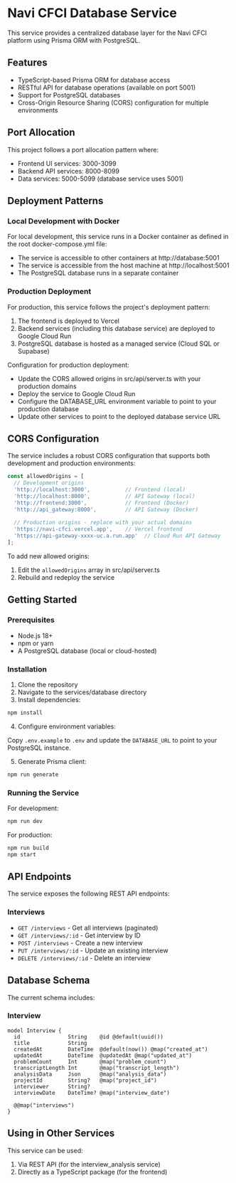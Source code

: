 # Navi CFCI Database Service

This service provides a centralized database layer for the Navi CFCI platform using Prisma ORM with PostgreSQL.

## Features

- TypeScript-based Prisma ORM for database access
- RESTful API for database operations (available on port 5001)
- Support for PostgreSQL databases
- Cross-Origin Resource Sharing (CORS) configuration for multiple environments

## Port Allocation

This project follows a port allocation pattern where:
- Frontend UI services: 3000-3099
- Backend API services: 8000-8099  
- Data services: 5000-5099 (database service uses 5001)

## Deployment Patterns

### Local Development with Docker

For local development, this service runs in a Docker container as defined in the root docker-compose.yml file:
- The service is accessible to other containers at http://database:5001
- The service is accessible from the host machine at http://localhost:5001
- The PostgreSQL database runs in a separate container

### Production Deployment

For production, this service follows the project's deployment pattern:
1. The frontend is deployed to Vercel
2. Backend services (including this database service) are deployed to Google Cloud Run
3. PostgreSQL database is hosted as a managed service (Cloud SQL or Supabase)

Configuration for production deployment:
- Update the CORS allowed origins in src/api/server.ts with your production domains
- Deploy the service to Google Cloud Run
- Configure the DATABASE_URL environment variable to point to your production database
- Update other services to point to the deployed database service URL

## CORS Configuration

The service includes a robust CORS configuration that supports both development and production environments:

```javascript
const allowedOrigins = [
  // Development origins
  'http://localhost:3000',           // Frontend (local)
  'http://localhost:8000',           // API Gateway (local)
  'http://frontend:3000',            // Frontend (Docker)
  'http://api_gateway:8000',         // API Gateway (Docker)
  
  // Production origins - replace with your actual domains
  'https://navi-cfci.vercel.app',    // Vercel frontend
  'https://api-gateway-xxxx-uc.a.run.app'  // Cloud Run API Gateway
];
```

To add new allowed origins:
1. Edit the `allowedOrigins` array in src/api/server.ts
2. Rebuild and redeploy the service

## Getting Started

### Prerequisites

- Node.js 18+
- npm or yarn
- A PostgreSQL database (local or cloud-hosted)

### Installation

1. Clone the repository
2. Navigate to the services/database directory
3. Install dependencies:

```bash
npm install
```

4. Configure environment variables:

Copy `.env.example` to `.env` and update the `DATABASE_URL` to point to your PostgreSQL instance.

5. Generate Prisma client:

```bash
npm run generate
```

### Running the Service

For development:

```bash
npm run dev
```

For production:

```bash
npm run build
npm start
```

## API Endpoints

The service exposes the following REST API endpoints:

### Interviews

- `GET /interviews` - Get all interviews (paginated)
- `GET /interviews/:id` - Get interview by ID
- `POST /interviews` - Create a new interview
- `PUT /interviews/:id` - Update an existing interview
- `DELETE /interviews/:id` - Delete an interview

## Database Schema

The current schema includes:

### Interview

```prisma
model Interview {
  id               String    @id @default(uuid())
  title            String
  createdAt        DateTime  @default(now()) @map("created_at")
  updatedAt        DateTime  @updatedAt @map("updated_at")
  problemCount     Int       @map("problem_count")
  transcriptLength Int       @map("transcript_length")
  analysisData     Json      @map("analysis_data")
  projectId        String?   @map("project_id")
  interviewer      String?
  interviewDate    DateTime? @map("interview_date")

  @@map("interviews")
}
```

## Using in Other Services

This service can be used:

1. Via REST API (for the interview_analysis service)
2. Directly as a TypeScript package (for the frontend) 